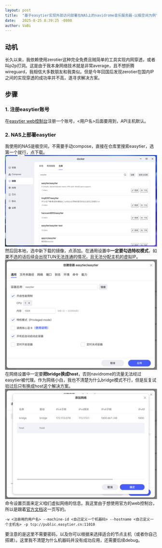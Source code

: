 ```yaml
---
layout: post
title:  "基于easytier实现外部访问部署在NAS上的navidrome音乐服务器-以极空间为例"
date:   2025-8-25 8:39:25 -0800
author: VaBi
---
```


## 动机


长久以来，我依赖使用zerotier这种完全免费且贼简单的工具实现内网穿透，或者叫p2p打洞。这是由于我本身网络技术就是非常average，且不想折腾wireguard，我相信大多数朋友和我类似。但是今年回国后发现zerotier在国内IP之间的实现穿透的成功率并不高，遂寻求解决方案。

## 步骤
### 1. 注册easytier账号
在[easytier web控制台](https://easytier.cn/web#/auth)注册一个账号，<用户名>后面要用到，API主机默认。

### 2. NAS上部署easytier
我使用的NAS是极空间，不需要手动compose，直接在仓库里搜索easytier，选第一个就行，点下载。
![search](docs/imgs/easytierpost/search.png)
然后回本地，选中新下载的镜像，点添加。在通用设置中**一定要勾选特权模式**，如果不选的话后续会出现TUN无法连通的情况，且无法分配主机的虚拟IP。
![add](docs/imgs/easytierpost/add.png)
在网络设置中一定要**把bridge换成host**，否则navidrome的流量无法经过easytier被代理。作为网络小白，我也不清楚为什么bridge模式不行，但是反复试验过后只有换成host这个解决方案。
![net](docs/imgs/easytierpost/net.png)
命令设置页面来定义咱们虚拟网络的信息。我这里由于想使用官方的web控制台，所以是跟着[官方文档](https://easytier.cn/guide/network/web-console.html)这一页写的。
```
-w <注册用的用户名> --machine-id <自己定义一个机器码> --hostname <自己定义一个主机名> -p tcp://public.easytier.cn:11010
```
要注意的是这里不需要密码，以及你可以根据来选择适合的节点主机（或者你自己搭建）。这里我不清楚为什么机器码并没有成功应用，还需要后续debug。
